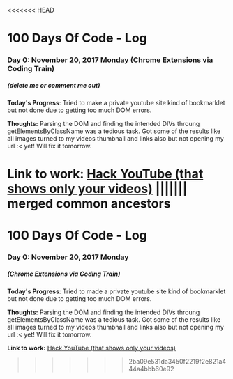 <<<<<<< HEAD
# 100 Days Of Code - Log

### Day 0: November 20, 2017 Monday (Chrome Extensions via Coding Train)
##### (delete me or comment me out)

**Today's Progress**: Tried to make a private youtube site kind of bookmarklet but not done due to getting too much DOM errors.

**Thoughts:** Parsing the DOM and finding the intended DIVs throung getElementsByClassName was a tedious task. Got some of the results like all images turned to my videos thumbnail and links also but not opening my url :< yet! Will fix it tomorrow.

**Link to work:** [Hack YouTube (that shows only your videos)](https://codepen.io/narenbakshi97/pen/EbQQXK)
||||||| merged common ancestors
=======
# 100 Days Of Code - Log

### Day 0: November 20, 2017 Monday
##### (Chrome Extensions via Coding Train)

**Today's Progress**: Tried to made a private youtube site kind of bookmarklet but not done due to getting too much DOM errors.

**Thoughts:** Parsing the DOM and finding the intended DIVs throung getElementsByClassName was a tedious task. Got some of the results like all images turned to my videos thumbnail and links also but not opening my url :< yet! Will fix it tomorrow.

**Link to work:** [Hack YouTube (that shows only your videos)](https://codepen.io/narenbakshi97/pen/EbQQXK)
>>>>>>> 2ba09e531da3450f2219f2e821a444a4bbb60e92
